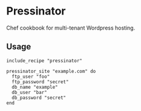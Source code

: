 Pressinator
===========

Chef cookbook for multi-tenant Wordpress hosting.

Usage
-----

    include_recipe "pressinator"

    pressinator_site "example.com" do
      ftp_user "foo"
      ftp_password "secret"
      db_name "example"
      db_user "bar"
      db_password "secret"
    end
